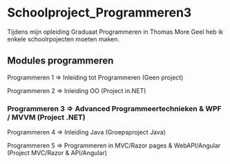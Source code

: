 # Schoolproject_Programmeren3
Tijdens mijn opleiding Graduaat Programmeren in Thomas More Geel heb ik enkele schoolrpojecten moeten maken.

## Modules programmeren
Programmeren 1 => Inleiding tot Programmeren (Geen project)

Programmeren 2 => Inleiding OO (Project in.NET)

### Programmeren 3 => Advanced Programmeertechnieken & WPF / MVVM (Project .NET)

Programmeren 4 => Inleiding Java (Groepsproject Java)

Programmeren 5 => Programmeren in MVC/Razor pages & WebAPI/Angular (Project MVC/Razor & API/Angular)
